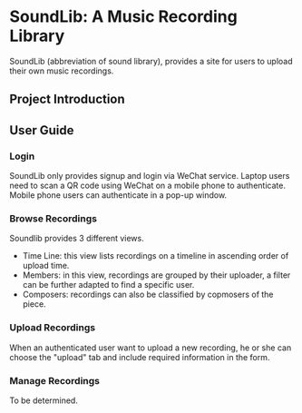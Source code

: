 # SoundLib: A Music Recording Library

SoundLib (abbreviation of sound library), provides a site for users to upload their own music recordings.

## Project Introduction

## User Guide

### Login

SoundLib only provides signup and login via WeChat service. Laptop users need to scan a QR code using WeChat on a mobile phone to authenticate. Mobile phone users can authenticate in a pop-up window.

### Browse Recordings

Soundlib provides 3 different views.

- Time Line: this view lists recordings on a timeline in ascending order of upload time.
- Members: in this view, recordings are grouped by their uploader, a filter can be further adapted to find a specific user.
- Composers: recordings can also be classified by copmosers of the piece.

### Upload Recordings

When an authenticated user want to upload a new recording, he or she can choose the "upload" tab and include required information in the form.

### Manage Recordings

To be determined.